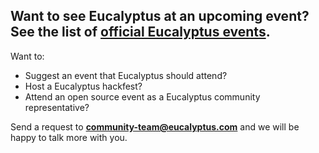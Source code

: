 ## Want to see Eucalyptus at an upcoming event?  See the list of **[official Eucalyptus events](http://www.eucalyptus.com/news/events)**.

Want to:

* Suggest an event that Eucalyptus should attend?
* Host a Eucalyptus hackfest?
* Attend an open source event as a Eucalyptus community representative?  

Send a request to **community-team@eucalyptus.com** and we will be happy to talk more with you.